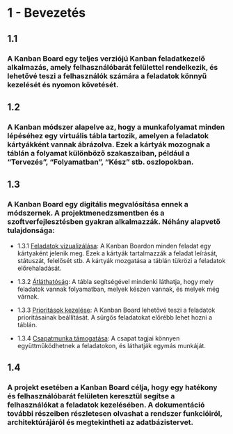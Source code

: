 # 1 - Bevezetés

## 1.1	
### A Kanban Board egy teljes verziójú Kanban feladatkezelő alkalmazás, amely felhasználóbarát felülettel rendelkezik, és lehetővé teszi a felhasználók számára a feladatok könnyű kezelését és nyomon követését. 

## 1.2 
### A Kanban módszer alapelve az, hogy a munkafolyamat minden lépéséhez egy virtuális tábla tartozik, amelyen a feladatok kártyákként vannak ábrázolva. Ezek a kártyák mozognak a táblán a folyamat különböző szakaszaiban, például a “Tervezés”, “Folyamatban”, “Kész” stb. oszlopokban.

## 1.3	
### A Kanban Board egy digitális megvalósítása ennek a módszernek. A projektmenedzsmentben és a szoftverfejlesztésben gyakran alkalmazzák. Néhány alapvető tulajdonsága: 

* 1.3.1	<ins>Feladatok vizualizálása</ins>: A Kanban Boardon minden feladat egy kártyaként jelenik meg. Ezek a kártyák tartalmazzák a feladat leírását, státuszát, felelősét 	stb. A 	kártyák mozgatása a táblán tükrözi a feladatok előrehaladását. 

* 1.3.2 <ins>Átláthatóság</ins>: A tábla segítségével mindenki láthatja, hogy mely feladatok vannak folyamatban, melyek készen vannak, és melyek még várnak. 

* 1.3.3 <ins>Prioritások kezelése</ins>: A Kanban Board lehetővé teszi a feladatok prioritásainak beállítását. A sürgős feladatokat előrébb lehet hozni a táblán. 

* 1.3.4 <ins>Csapatmunka támogatása</ins>: A csapat tagjai könnyen együttműködhetnek a feladatokon, és láthatják egymás munkáját. 

## 1.4	
### A projekt esetében a Kanban Board célja, hogy egy hatékony és felhasználóbarát felületen keresztül segítse a felhasználókat a feladatok kezelésében. A dokumentáció további részeiben részletesen olvashat a rendszer funkcióiról, architektúrájáról és megtekintheti az adatbázistervet. 
